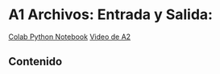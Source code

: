 # A1 Archivos: Entrada y Salida: 

[Colab Python Notebook](https://colab.research.google.com/drive/1Pb2xGhRQR3eUIA2Dy-MhYs_ybQqExHIO)
[Video de A2](https://youtu.be/_cd0_vssxzA)


## Contenido 



